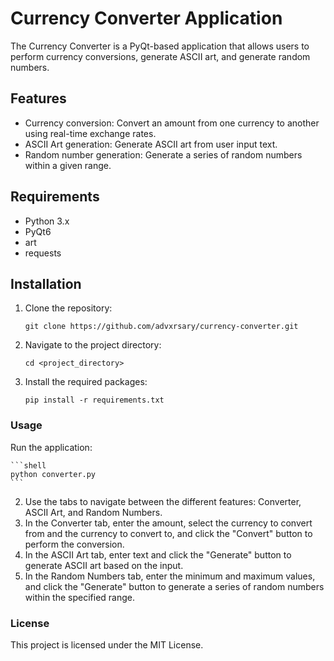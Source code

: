 # Currency Converter Application

The Currency Converter is a PyQt-based application that allows users to perform currency conversions, generate ASCII art, and generate random numbers.

## Features

- Currency conversion: Convert an amount from one currency to another using real-time exchange rates.
- ASCII Art generation: Generate ASCII art from user input text.
- Random number generation: Generate a series of random numbers within a given range.

## Requirements

- Python 3.x
- PyQt6
- art
- requests

## Installation

1. Clone the repository:

   ```shell
   git clone https://github.com/advxrsary/currency-converter.git
   ```

2. Navigate to the project directory:
   
    ```shell
    cd <project_directory>
    ```

3. Install the required packages:

   ```shell
   pip install -r requirements.txt
   ```

### Usage

Run the application:
    
    ```shell
    python converter.py
    ```
    
2. Use the tabs to navigate between the different features: Converter, ASCII Art, and Random Numbers.
3. In the Converter tab, enter the amount, select the currency to convert from and the currency to convert to, and click the "Convert" button to perform the conversion.
4. In the ASCII Art tab, enter text and click the "Generate" button to generate ASCII art based on the input.
5. In the Random Numbers tab, enter the minimum and maximum values, and click the "Generate" button to generate a series of random numbers within the specified range.

### License

This project is licensed under the MIT License.
